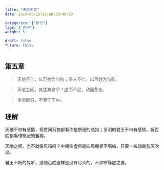 ```yaml
---
title: "天地不仁"
date: 2024-06-25T16:00:00+08:00

categories: ["修行"]
tags: ["老子"]
weight: 5

draft: false
future: false
---
```


## 第五章

> 天地不仁，以万物为刍狗；圣人不仁，以百姓为刍狗。

> 天地之间，其犹橐龠乎？虚而不屈，动而愈出。

> 多闻数穷，不若守于中。


## 理解

天地不带有感情，将世间万物都看作是祭祀的刍狗；圣明的君王不带有感情，将百姓都看作祭祀的刍狗。

天地之间，岂不就像风箱吗？中间空虚但是四周绷紧不塌缩，只要一拉动就有风吹出。

君王不断的探听，追随百姓这样是没有尽头的，不如守静虚之道。


